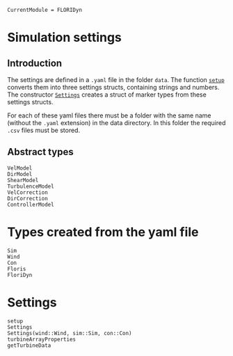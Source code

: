 ```@meta
CurrentModule = FLORIDyn
```
# Simulation settings
## Introduction
The settings are defined in a `.yaml` file in the folder `data`. The function [`setup`](@ref) converts them into three settings structs, containing strings and numbers. The constructor [`Settings`](@ref) creates a struct of marker types from these settings structs. 

For each of these yaml files there must be a folder with the same name (without the `.yaml` extension) in the data directory. In this folder the required `.csv` files must be stored.

## Abstract types
```@docs
VelModel
DirModel
ShearModel
TurbulenceModel
VelCorrection
DirCorrection
ControllerModel
```

# Types created from the yaml file
```@docs
Sim
Wind
Con
Floris
FloriDyn
```

# Settings
```@docs
setup
Settings
Settings(wind::Wind, sim::Sim, con::Con)
turbineArrayProperties
getTurbineData
```